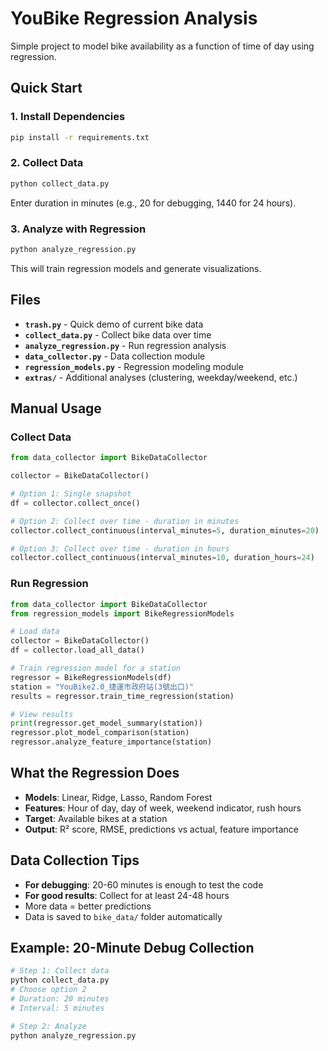 # YouBike Regression Analysis

Simple project to model bike availability as a function of time of day using regression.

## Quick Start

### 1. Install Dependencies
```bash
pip install -r requirements.txt
```

### 2. Collect Data
```bash
python collect_data.py
```

Enter duration in minutes (e.g., 20 for debugging, 1440 for 24 hours).

### 3. Analyze with Regression
```bash
python analyze_regression.py
```

This will train regression models and generate visualizations.

## Files

- **`trash.py`** - Quick demo of current bike data
- **`collect_data.py`** - Collect bike data over time
- **`analyze_regression.py`** - Run regression analysis
- **`data_collector.py`** - Data collection module
- **`regression_models.py`** - Regression modeling module
- **`extras/`** - Additional analyses (clustering, weekday/weekend, etc.)

## Manual Usage

### Collect Data
```python
from data_collector import BikeDataCollector

collector = BikeDataCollector()

# Option 1: Single snapshot
df = collector.collect_once()

# Option 2: Collect over time - duration in minutes
collector.collect_continuous(interval_minutes=5, duration_minutes=20)

# Option 3: Collect over time - duration in hours
collector.collect_continuous(interval_minutes=10, duration_hours=24)
```

### Run Regression
```python
from data_collector import BikeDataCollector
from regression_models import BikeRegressionModels

# Load data
collector = BikeDataCollector()
df = collector.load_all_data()

# Train regression model for a station
regressor = BikeRegressionModels(df)
station = "YouBike2.0_捷運市政府站(3號出口)"
results = regressor.train_time_regression(station)

# View results
print(regressor.get_model_summary(station))
regressor.plot_model_comparison(station)
regressor.analyze_feature_importance(station)
```

## What the Regression Does

- **Models**: Linear, Ridge, Lasso, Random Forest
- **Features**: Hour of day, day of week, weekend indicator, rush hours
- **Target**: Available bikes at a station
- **Output**: R² score, RMSE, predictions vs actual, feature importance

## Data Collection Tips

- **For debugging**: 20-60 minutes is enough to test the code
- **For good results**: Collect for at least 24-48 hours
- More data = better predictions
- Data is saved to `bike_data/` folder automatically

## Example: 20-Minute Debug Collection

```bash
# Step 1: Collect data
python collect_data.py
# Choose option 2
# Duration: 20 minutes
# Interval: 5 minutes

# Step 2: Analyze
python analyze_regression.py
```
